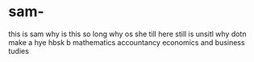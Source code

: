 # sam-
this is sam 
why is this so long
why os she till here
still is unsitl 
why 
dotn make a hye hbsk b
mathematics 
accountancy 
economics
and business tudies 

